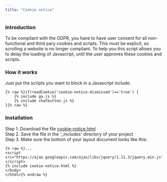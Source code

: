 ```yaml
---
title: "Cookie notice"
---
```


### Introduction

To be compliant with the GDPR, you have to have user consent for all non-functional and third pary cookies and scripts. This must be explicit, so scrolling a website is no longer compliant. To help you this script allows you to delay the loading of Javascript, until the user approves these cookies and scripts.

### How it works

Just put the scripts you want to block in a Javascript include.

```
{% raw %}if(readCookie('cookie-notice-dismissed')=='true') {
    {% include ga.js %}
    {% include chatbutton.js %}
}{% raw %}
```

### Installation

Step 1. Download the file [cookie-notice.html](https://raw.githubusercontent.com/jhvanderschee/jekyllcodex/gh-pages/_includes/cookie-notice.html)
<br />Step 2. Save the file in the '_includes' directory of your project
<br />Step 3. Make sure the bottom of your layout document looks like this:

```
{% raw %}...
<script src="https://ajax.googleapis.com/ajax/libs/jquery/1.11.3/jquery.min.js"></script>
{% include cookie-notice.html %}
</body>
</html>{% endraw %}
```